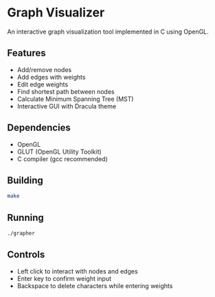 # Graph Visualizer

An interactive graph visualization tool implemented in C using OpenGL.

## Features

- Add/remove nodes
- Add edges with weights
- Edit edge weights
- Find shortest path between nodes
- Calculate Minimum Spanning Tree (MST)
- Interactive GUI with Dracula theme

## Dependencies

- OpenGL
- GLUT (OpenGL Utility Toolkit)
- C compiler (gcc recommended)

## Building

```bash
make
```

## Running

```bash
./grapher
```

## Controls

- Left click to interact with nodes and edges
- Enter key to confirm weight input
- Backspace to delete characters while entering weights
